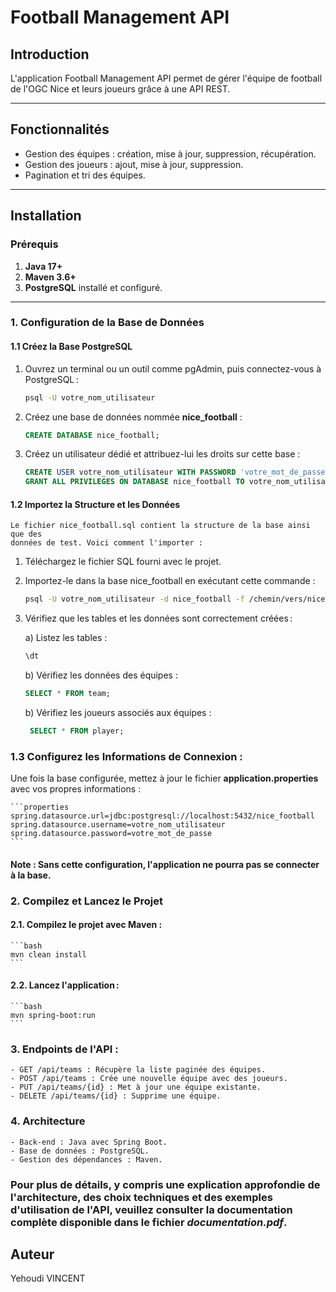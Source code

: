 # Football Management API

## Introduction

L'application Football Management API permet de gérer l'équipe de football de l'OGC Nice et leurs joueurs grâce à une API REST.

---

## Fonctionnalités

- Gestion des équipes : création, mise à jour, suppression, récupération.
- Gestion des joueurs : ajout, mise à jour, suppression.
- Pagination et tri des équipes.

---

## Installation

### **Prérequis**

1. **Java 17+**
2. **Maven 3.6+**
3. **PostgreSQL** installé et configuré.

---

### **1. Configuration de la Base de Données**

#### **1.1 Créez la Base PostgreSQL**

1. Ouvrez un terminal ou un outil comme pgAdmin, puis connectez-vous à PostgreSQL :

   ```bash
   psql -U votre_nom_utilisateur
   ```

2. Créez une base de données nommée **nice_football** :

   ```sql
   CREATE DATABASE nice_football;
   ```

3. Créez un utilisateur dédié et attribuez-lui les droits sur cette base :

   ```sql
   CREATE USER votre_nom_utilisateur WITH PASSWORD 'votre_mot_de_passe';
   GRANT ALL PRIVILEGES ON DATABASE nice_football TO votre_nom_utilisateur;
   ```

#### **1.2 Importez la Structure et les Données**

    Le fichier nice_football.sql contient la structure de la base ainsi que des
    données de test. Voici comment l'importer :

1. Téléchargez le fichier SQL fourni avec le projet.

2. Importez-le dans la base nice_football en exécutant cette commande :

   ```bash
   psql -U votre_nom_utilisateur -d nice_football -f /chemin/vers/nice_football.sql
   ```

3. Vérifiez que les tables et les données sont correctement créées :

   a) Listez les tables :

   ```sql
   \dt
   ```

   b) Vérifiez les données des équipes :

   ```sql
   SELECT * FROM team;
   ```

   b) Vérifiez les joueurs associés aux équipes :

   ```sql
    SELECT * FROM player;
   ```

### **1.3 Configurez les Informations de Connexion** :

Une fois la base configurée, mettez à jour le fichier **application.properties** avec vos propres informations :

    ```properties
    spring.datasource.url=jdbc:postgresql://localhost:5432/nice_football
    spring.datasource.username=votre_nom_utilisateur
    spring.datasource.password=votre_mot_de_passe
    ```

#### Note : Sans cette configuration, l'application ne pourra pas se connecter à la base.

### 2. Compilez et Lancez le Projet

#### 2.1. Compilez le projet avec Maven :

    ```bash
    mvn clean install
    ```

#### 2.2. Lancez l'application :

    ```bash
    mvn spring-boot:run
    ```

### 3. Endpoints de l'API :

    - GET /api/teams : Récupère la liste paginée des équipes.
    - POST /api/teams : Crée une nouvelle équipe avec des joueurs.
    - PUT /api/teams/{id} : Met à jour une équipe existante.
    - DELETE /api/teams/{id} : Supprime une équipe.

### 4. Architecture

    - Back-end : Java avec Spring Boot.
    - Base de données : PostgreSQL.
    - Gestion des dépendances : Maven.

### Pour plus de détails, y compris une explication approfondie de l'architecture, des choix techniques et des exemples d'utilisation de l'API, veuillez consulter la documentation complète disponible dans le fichier _documentation.pdf_.

## Auteur

Yehoudi VINCENT
